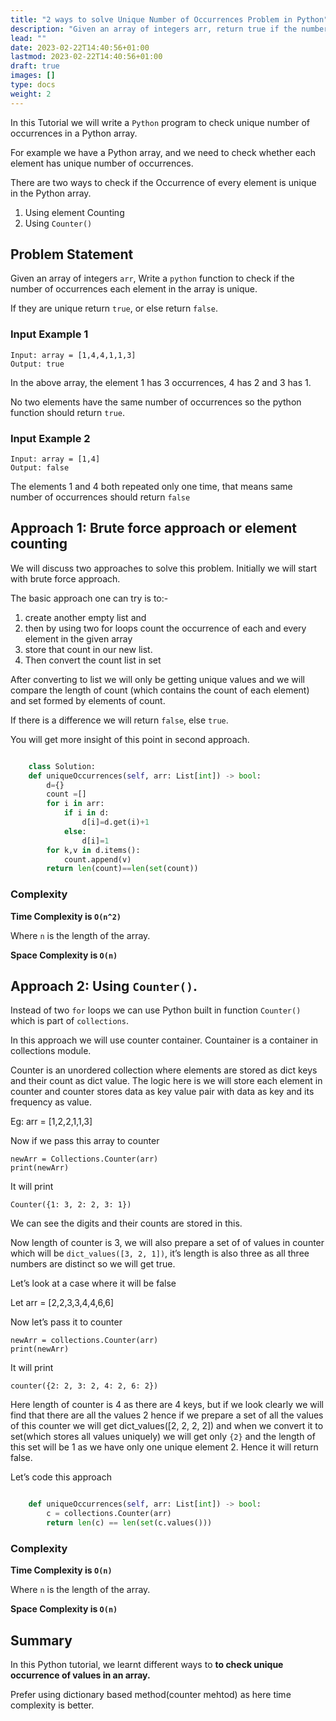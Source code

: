 ```yaml
---
title: "2 ways to solve Unique Number of Occurrences Problem in Python"
description: "Given an array of integers arr, return true if the number of occurrences of each value in the array is unique, or false otherwise."
lead: ""
date: 2023-02-22T14:40:56+01:00
lastmod: 2023-02-22T14:40:56+01:00
draft: true
images: []
type: docs
weight: 2
---
```


In this Tutorial we will write a `Python` program to check unique number of occurrences in a Python array. 

For example we have a Python array, and we need to check whether each element has unique number of occurrences.

There are two ways to check if the Occurrence of every element is unique in the Python array.

1. Using element Counting
2. Using `Counter()`

## Problem Statement

Given an array of integers `arr`, Write a `python` function to check if the number of occurrences each element in the array is unique. 

If they are unique return `true`, or else return `false`.

### Input Example 1

```text
Input: array = [1,4,4,1,1,3]
Output: true
```
In the above array, the element 1 has 3 occurrences, 4 has 2 and 3 has 1. 

No two elements have the same number of occurrences so the python function should return `true`.

### Input Example 2

```text
Input: array = [1,4]
Output: false
```

The elements 1 and 4 both repeated only one time, that means same number of occurrences should return `false`

## Approach 1: Brute force approach or element counting

We will discuss two approaches to solve this problem. Initially we will start with brute force approach. 

The basic approach one can try is to:-

1. create another empty list and 
2. then by using two for loops count the occurrence of each and every element in the given array
3. store that count in our new list. 
4. Then convert the count list in set

After converting to list we will only be getting unique values and we will compare the length of count (which contains the count of each element) and set formed by elements of count. 

If there is a difference we will return `false`, else `true`.

You will get more insight of this point in second approach.

```python

    class Solution: 
    def uniqueOccurrences(self, arr: List[int]) -> bool: 
        d={} 
        count =[] 
        for i in arr: 
            if i in d: 
                d[i]=d.get(i)+1 
            else: 
                d[i]=1 
        for k,v in d.items(): 
            count.append(v) 
        return len(count)==len(set(count))

```


### Complexity

**Time Complexity is `O(n^2)`**

Where `n` is the length of the array.

**Space Complexity is `O(n)`**


## Approach 2: Using `Counter()`.

Instead of two `for` loops we can use Python built in function `Counter()` which is part of `collections`.

In this approach we will use counter container. Countainer is a container in collections module. 


Counter is an unordered collection where elements are stored as dict keys and their count as dict value. 
The logic here is we will store each element in counter and counter stores data as key value pair with data as key and its frequency as value. 

Eg: arr = [1,2,2,1,1,3] 

Now if we pass this array to counter 

```
newArr = Collections.Counter(arr) 
print(newArr) 
```

It will print  

```
Counter({1: 3, 2: 2, 3: 1}) 
```

We can see the digits and their counts are stored in this. 

Now length of counter is 3, we will also prepare a set of of values in counter which will be
`dict_values([3, 2, 1])`, it’s length is also three as all three numbers are distinct so we will get true. 

Let’s look at a case where it will be false 

Let arr = [2,2,3,3,4,4,6,6] 

Now let’s pass it to counter 

```
newArr = collections.Counter(arr) 
print(newArr) 
```

It will print  
```
counter({2: 2, 3: 2, 4: 2, 6: 2}) 
```

Here length of counter is 4 as there are 4 keys, but if we look clearly we will find that there are all the values 2
hence if we prepare a set of all the values of this counter we will get dict_values([2, 2, 2, 2]) and when we convert
it to set(which stores all values uniquely) we will get only `{2}` and the length of this set will be 1 as we have only 
one unique element 2. Hence it will return false. 

Let’s code this approach 


```python

    def uniqueOccurrences(self, arr: List[int]) -> bool: 
        c = collections.Counter(arr) 
        return len(c) == len(set(c.values())) 
```

### Complexity

**Time Complexity is `O(n)`**

Where `n` is the length of the array.

**Space Complexity is `O(n)`**

## Summary

In this Python tutorial, we learnt different ways to **to check unique occurrence of values in an array.**

Prefer using dictionary based method(counter mehtod) as here time complexity is better.
